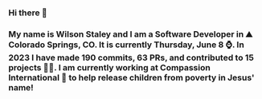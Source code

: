 ### Hi there 👋

### My name is Wilson Staley and I am a Software Developer in ⛰ Colorado Springs, CO.  It is currently Thursday, June 8 ⌚. In 2023 I have made 190 commits, 63 PRs, and contributed to 15 projects 👨‍💻. I am currently working at Compassion International 🏢 to help release children from poverty in Jesus' name!